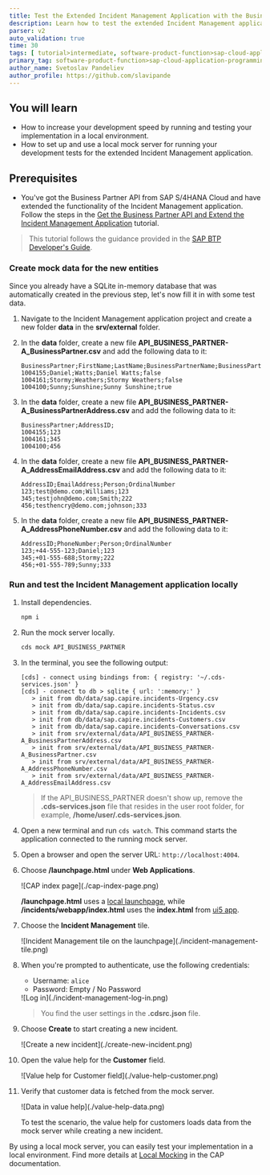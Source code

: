 ```yaml
---
title: Test the Extended Incident Management Application with the Business Partner API
description: Learn how to test the extended Incident Management application with a local mock server.
parser: v2
auto_validation: true
time: 30
tags: [ tutorial>intermediate, software-product-function>sap-cloud-application-programming-model, programming-tool>node-js, software-product>sap-business-technology-platform]
primary_tag: software-product-function>sap-cloud-application-programming-model
author_name: Svetoslav Pandeliev
author_profile: https://github.com/slavipande
---
```


## You will learn

- How to increase your development speed by running and testing your implementation in a local environment.
- How to set up and use a local mock server for running your development tests for the extended Incident Management application.

## Prerequisites

- You've got the Business Partner API from SAP S/4HANA Cloud and have extended the functionality of the Incident Management application. Follow the steps in the [Get the Business Partner API and Extend the Incident Management Application](remote-service-extend) tutorial.

> This tutorial follows the guidance provided in the [SAP BTP Developer's Guide](https://help.sap.com/docs/btp/btp-developers-guide/what-is-btp-developers-guide).

### Create mock data for the new entities

Since you already have a SQLite in-memory database that was automatically created in the previous step, let's now fill it in with some test data.

1. Navigate to the Incident Management application project and create a new folder **data** in the **srv/external** folder.

2. In the **data** folder, create a new file **API_BUSINESS_PARTNER-A_BusinessPartner.csv** and add the following data to it:

    ```csv
    BusinessPartner;FirstName;LastName;BusinessPartnerName;BusinessPartnerIsBlocked;
    1004155;Daniel;Watts;Daniel Watts;false
    1004161;Stormy;Weathers;Stormy Weathers;false
    1004100;Sunny;Sunshine;Sunny Sunshine;true
    ```

3. In the **data** folder, create a new file **API_BUSINESS_PARTNER-A_BusinessPartnerAddress.csv** and add the following data to it:

    ```csv
    BusinessPartner;AddressID;
    1004155;123
    1004161;345
    1004100;456
    ```

4. In the **data** folder, create a new file **API_BUSINESS_PARTNER-A_AddressEmailAddress.csv** and add the following data to it:

    ```csv
    AddressID;EmailAddress;Person;OrdinalNumber
    123;test@demo.com;Williams;123
    345;testjohn@demo.com;Smith;222
    456;testhencry@demo.com;johnson;333
    ```

5. In the **data** folder, create a new file **API_BUSINESS_PARTNER-A_AddressPhoneNumber.csv** and add the following data to it:

    ```csv
    AddressID;PhoneNumber;Person;OrdinalNumber
    123;+44-555-123;Daniel;123
    345;+01-555-688;Stormy;222
    456;+01-555-789;Sunny;333
    ```

### Run and test the Incident Management application locally

1. Install dependencies.

    ```bash
    npm i
    ```

2. Run the mock server locally.

    ```bash
    cds mock API_BUSINESS_PARTNER
    ```

3. In the terminal, you see the following output:

    ```cds
    [cds] - connect using bindings from: { registry: '~/.cds-services.json' }
    [cds] - connect to db > sqlite { url: ':memory:' }
       > init from db/data/sap.capire.incidents-Urgency.csv 
       > init from db/data/sap.capire.incidents-Status.csv 
       > init from db/data/sap.capire.incidents-Incidents.csv 
       > init from db/data/sap.capire.incidents-Customers.csv 
       > init from db/data/sap.capire.incidents-Conversations.csv 
       > init from srv/external/data/API_BUSINESS_PARTNER-A_BusinessPartnerAddress.csv 
       > init from srv/external/data/API_BUSINESS_PARTNER-A_BusinessPartner.csv 
       > init from srv/external/data/API_BUSINESS_PARTNER-A_AddressPhoneNumber.csv 
       > init from srv/external/data/API_BUSINESS_PARTNER-A_AddressEmailAddress.csv  
    ```

    > If the API_BUSINESS_PARTNER doesn't show up, remove the **.cds-services.json** file that resides in the user root folder, for example, **/home/user/.cds-services.json**.

4. Open a new terminal and run `cds watch`. This command starts the application connected to the running mock server.

5. Open a browser and open the server URL: `http://localhost:4004`.

6. Choose **/launchpage.html** under **Web Applications**.

    <!-- border; size:540px --> ![CAP index page](./cap-index-page.png)

    **/launchpage.html** uses a [local launchpage](!https://pages.github.tools.sap/cap/golden-path/develop/Launchpage/Launchpage), while **/incidents/webapp/index.html** uses the **index.html** from [ui5 app](!https://pages.github.tools.sap/cap/golden-path/develop/btp-app-create-ui-fiori-elements/btp-app-create-ui-fiori-elements).

7. Choose the **Incident Management** tile.

    <!-- border; size:540px --> ![Incident Management tile on the launchpage](./incident-management-tile.png)

7. When you're prompted to authenticate, use the following credentials:

    - Username: `alice`
    - Password: Empty / No Password

    <!-- border; size:540px --> ![Log in](./incident-management-log-in.png)

    > You find the user settings in the **.cdsrc.json** file.

9. Choose **Create** to start creating a new incident.
  
    <!-- border; size:540px --> ![Create a new incident](./create-new-incident.png)

11. Open the value help for the **Customer** field.

    <!-- border; size:540px --> ![Value help for Customer field](./value-help-customer.png)

12. Verify that customer data is fetched from the mock server.

    <!-- border; size:540px --> ![Data in value help](./value-help-data.png)

    To test the scenario, the value help for customers loads data from the mock server while creating a new incident.

By using a local mock server, you can easily test your implementation in a local environment. Find more details at [Local Mocking](https://cap.cloud.sap/docs/guides/using-services#local-mocking) in the CAP documentation.
